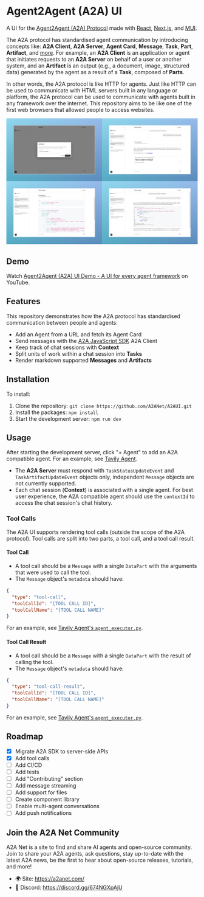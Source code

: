 # Agent2Agent (A2A) UI

A UI for the [Agent2Agent (A2A) Protocol](https://google-a2a.github.io/A2A/) made with [React](https://react.dev/), [Next.js](https://nextjs.org/), and [MUI](https://mui.com/).

The A2A protocol has standardised agent communication by introducing concepts like: **A2A Client**, **A2A Server**, **Agent Card**, **Message**, **Task**, **Part**, **Artifact**, and [more](https://a2aproject.github.io/A2A/latest/topics/key-concepts/).
For example, an **A2A Client** is an application or agent that initiates requests to an **A2A Server** on behalf of a user or another system, and an **Artifact** is an output (e.g., a document, image, structured data) generated by the agent as a result of a **Task**, composed of **Parts**.

In other words, the A2A protocol is like HTTP for agents.
Just like HTTP can be used to communicate with HTML servers built in any language or platform, the A2A protocol can be used to communicate with agents built in any framework over the internet.
This repository aims to be like one of the first web browsers that allowed people to access websites.

![A2A UI Screenshot](/images/A2A%20UI%20Screenshot.jpeg)

## Demo

Watch [Agent2Agent (A2A) UI Demo - A UI for every agent framework](https://www.youtube.com/watch?v=A4objPue-XM) on YouTube.

## Features

This repository demonstrates how the A2A protocol has standardised communication between people and agents:

- Add an Agent from a URL and fetch its Agent Card
- Send messages with the [A2A JavaScript SDK](https://github.com/a2aproject/a2a-js) A2A Client
- Keep track of chat sessions with **Context**
- Split units of work within a chat session into **Tasks**
- Render markdown supported **Messages** and **Artifacts**

## Installation

To install:

1. Clone the repository: `git clone https://github.com/A2ANet/A2AUI.git`
2. Install the packages: `npm install`
3. Start the development server: `npm run dev`

## Usage

After starting the development server, click "+ Agent" to add an A2A compatible agent.
For an example, see [Tavily Agent](https://github.com/A2ANet/TavilyAgent).

- The **A2A Server** must respond with `TaskStatusUpdateEvent` and `TaskArtifactUpdateEvent` objects only, independent `Message` objects are not currently supported.
- Each chat session (**Context**) is associated with a single agent. For best user experience, the A2A compatible agent should use the `contextId` to access the chat session's chat history.

### Tool Calls

The A2A UI supports rendering tool calls (outside the scope of the A2A protocol).
Tool calls are split into two parts, a tool call, and a tool call result.

#### Tool Call

- A tool call should be a `Message` with a single `DataPart` with the arguments that were used to call the tool.
- The `Message` object's `metadata` should have:

```json
{
  "type": "tool-call",
  "toolCallId": "[TOOL CALL ID]",
  "toolCallName": "[TOOL CALL NAME]"
}
```

For an example, see [Tavily Agent's `agent_executor.py`](https://github.com/A2ANet/TavilyAgent/blob/main/agent_executor.py).

#### Tool Call Result

- A tool call should be a `Message` with a single `DataPart` with the result of calling the tool.
- The `Message` object's `metadata` should have:

```json
{
  "type": "tool-call-result",
  "toolCallId": "[TOOL CALL ID]",
  "toolCallName": "[TOOL CALL NAME]"
}
```

For an example, see [Tavily Agent's `agent_executor.py`](https://github.com/A2ANet/TavilyAgent/blob/main/agent_executor.py).

## Roadmap

- [x] Migrate A2A SDK to server-side APIs
- [x] Add tool calls
- [ ] Add CI/CD
- [ ] Add tests
- [ ] Add "Contributing" section
- [ ] Add message streaming
- [ ] Add support for files
- [ ] Create component library
- [ ] Enable multi-agent conversations
- [ ] Add push notifications

## Join the A2A Net Community

A2A Net is a site to find and share AI agents and open-source community. Join to share your A2A agents, ask questions, stay up-to-date with the latest A2A news, be the first to hear about open-source releases, tutorials, and more!

- 🌍 Site: https://a2anet.com/
- 🤖 Discord: https://discord.gg/674NGXpAjU
